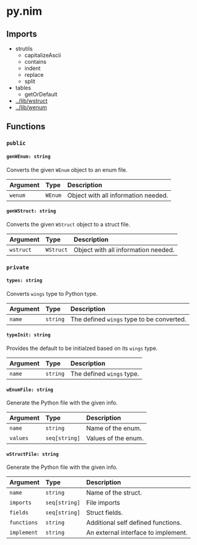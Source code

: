 # py.nim

## Imports

-   strutils
    -   capitalizeAscii
    -   contains
    -   indent
    -   replace
    -   split
-   tables
    -   getOrDefault
-   [../lib/wstruct](../lib/wstruct)
-   [../lib/wenum](../lib/wenum)

## Functions

### `public`

#### `genWEnum: string`

Converts the given `WEnum` object to an enum file.

| Argument | Type    | Description                         |
| :------- | :------ | :---------------------------------- |
| `wenum`  | `WEnum` | Object with all information needed. |

#### `genWStruct: string`

Converts the given `WStruct` object to a struct file.

| Argument  | Type      | Description                         |
| :-------- | :-------- | :---------------------------------- |
| `wstruct` | `WStruct` | Object with all information needed. |

### `private`

#### `types: string`

Converts `wings` type to Python type.

| Argument | Type     | Description                               |
| :------- | :------- | :---------------------------------------- |
| `name`   | `string` | The defined `wings` type to be converted. |

#### `typeInit: string`

Provides the default to be initialzed based on its `wings` type.

| Argument | Type     | Description               |
| :------- | :------- | :------------------------ |
| `name`   | `string` | The defined `wings` type. |

#### `wEnumFile: string`

Generate the Python file with the given info.

| Argument | Type          | Description         |
| :------- | :------------ | :------------------ |
| `name`   | `string`      | Name of the enum.   |
| `values` | `seq[string]` | Values of the enum. |

#### `wStructFile: string`

Generate the Python file with the given info.

| Argument    | Type          | Description                         |
| :---------- | :------------ | :---------------------------------- |
| `name`      | `string`      | Name of the struct.                 |
| `imports`   | `seq[string]` | File imports                        |
| `fields`    | `seq[string]` | Struct fields.                      |
| `functions` | `string`      | Additional self defined functions.  |
| `implement` | `string`      | An external interface to implement. |
